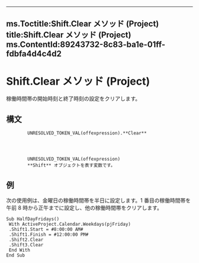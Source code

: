 

---
ms.Toctitle:Shift.Clear メソッド (Project)
title:Shift.Clear メソッド (Project)
ms.ContentId:89243732-8c83-ba1e-01ff-fdbfa4d4c4d2
---
# Shift.Clear メソッド (Project)




稼働時間帯の開始時刻と終了時刻の設定をクリアします。

## 構文

            UNRESOLVED_TOKEN_VAL(offexpression).**Clear**




            UNRESOLVED_TOKEN_VAL(offexpression)
            **Shift** オブジェクトを表す変数です。



## 例
次の使用例は、金曜日の稼働時間帯を半日に設定します。1 番目の稼働時間帯を午前 8 時から正午までに設定し、他の稼働時間帯をクリアします。

```vba
Sub HalfDayFridays() 
 With ActiveProject.Calendar.Weekdays(pjFriday) 
 .Shift1.Start = #8:00:00 AM# 
 .Shift1.Finish = #12:00:00 PM# 
 .Shift2.Clear 
 .Shift3.Clear 
 End With 
End Sub
```





